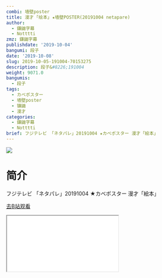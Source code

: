 ```yaml
---
combi: 墙壁poster
title: 漫才 ｢绘本｣ ★墙壁POSTER(20191004 netapare)
author:
  - 鎌鼬字幕
  - Notttti
zmz: 鎌鼬字幕
publishdate: '2019-10-04'
bangumi: 段子
date: '2019-10-08'
slug: 2019-10-05-191004-70153275
description: 段子&#8226;191004
weight: 9071.0
bangumis:
  - 段子
tags:
  - カベポスター
  - 墙壁poster
  - 镰鼬
  - 漫才
categories:
  - 鎌鼬字幕
  - Notttti
brief: フジテレビ 「ネタパレ」20191004 ★カベポスター 漫才「絵本」
---
```

![](https://raw.githubusercontent.com/tcgriffith/owaraisite/master/static/tmpimg/fc97c47538d997457578e603abb3bdd4696bd240.jpg.480.jpg)
# 简介  
フジテレビ
「ネタパレ」20191004
★カベポスター 漫才「絵本」  

[去B站观看](https://www.bilibili.com/video/av70153275/)
<div class ="resp-container"><iframe class="testiframe" src="//player.bilibili.com/player.html?aid=70153275"", scrolling="no", allowfullscreen="true" > </iframe></div> 
